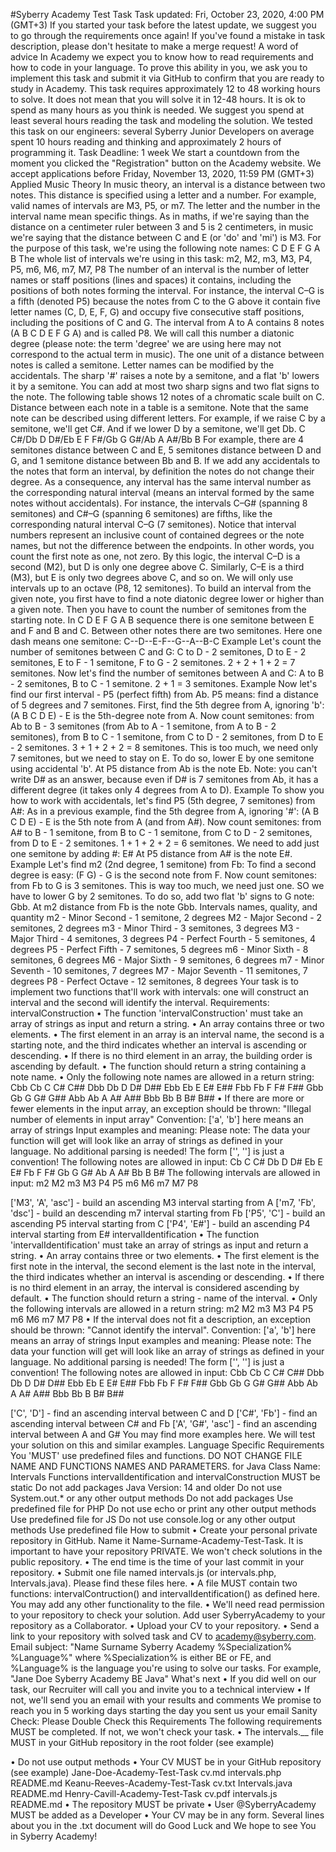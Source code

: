 #Syberry Academy Test Task
Task updated: Fri, October 23, 2020, 4:00 PM (GMT+3)
If you started your task before the latest update, we suggest you to go through the requirements once again!
If you've found a mistake in task description, please don't hesitate to make a merge request!
A word of advice
In Academy we expect you to know how to read requirements and how to code in your language.
To prove this ability in you, we ask you to implement this task and submit it via GitHub to confirm that you are ready to study in Academy.
This task requires approximately 12 to 48 working hours to solve. It does not mean that you will solve it in 12-48 hours. It is ok to spend as many hours as you think is needed.
We suggest you spend at least several hours reading the task and modeling the solution. We tested this task on our engineers: several Syberry Junior Developers on average spent 10 hours reading and thinking and approximately 2 hours of programming it.
Task Deadline: 1 week
We start a countdown from the moment you clicked the "Registration" button on the Academy website.
We accept applications before Friday, November 13, 2020, 11:59 PM (GMT+3)
Applied Music Theory
In music theory, an interval is a distance between two notes. This distance is specified using a letter and a number. For example, valid names of intervals are M3, P5, or m7. The letter and the number in the interval name mean specific things.
As in maths, if we're saying than the distance on a centimeter ruler between 3 and 5 is 2 centimeters, in music we're saying that the distance between C and E (or 'do' and 'mi') is M3.
For the purpose of this task, we're using the following note names:
C D E F G A B
The whole list of intervals we're using in this task:
m2, M2, m3, M3, P4, P5, m6, M6, m7, M7, P8
The number of an interval is the number of letter names or staff positions (lines and spaces) it contains, including the positions of both notes forming the interval. For instance, the interval C–G is a fifth (denoted P5) because the notes from C to the G above it contain five letter names (C, D, E, F, G) and occupy five consecutive staff positions, including the positions of C and G. The interval from A to A contains 8 notes (A B C D E F G A) and is called P8. We will call this number a diatonic degree (please note: the term 'degree' we are using here may not correspond to the actual term in music).
The one unit of a distance between notes is called a semitone.
Letter names can be modified by the accidentals. The sharp '#' raises a note by a semitone, and a flat 'b' lowers it by a semitone. You can add at most two sharp signs and two flat signs to the note.
The following table shows 12 notes of a chromatic scale built on C. Distance between each note in a table is a semitone. Note that the same note can be described using different letters. For example, if we raise C by a semitone, we'll get C#. And if we lower D by a semitone, we'll get Db.
C C#/Db D D#/Eb E F F#/Gb G G#/Ab A A#/Bb B
For example, there are 4 semitones distance between C and E, 5 semitones distance between D and G, and 1 semitone distance between Bb and B.
If we add any accidentals to the notes that form an interval, by definition the notes do not change their degree. As a consequence, any interval has the same interval number as the corresponding natural interval (means an interval formed by the same notes without accidentals). For instance, the intervals C–G# (spanning 8 semitones) and C#–G (spanning 6 semitones) are fifths, like the corresponding natural interval C–G (7 semitones).
Notice that interval numbers represent an inclusive count of contained degrees or the note names, but not the difference between the endpoints. In other words, you count the first note as one, not zero. By this logic, the interval C–D is a second (M2), but D is only one degree above C. Similarly, C–E is a third (M3), but E is only two degrees above C, and so on.
We will only use intervals up to an octave (P8, 12 semitones).
To build an interval from the given note, you first have to find a note diatonic degree lower or higher than a given note.
Then you have to count the number of semitones from the starting note. In C D E F G A B sequence there is one semitone between E and F and B and C. Between other notes there are two semitones.
Here one dash means one semitone:
C--D--E-F--G--A--B-C
Example
Let's count the number of semitones between C and G: C to D - 2 semitones, D to E - 2 semitones, E to F - 1 semitone, F to G - 2 semitones. 2 + 2 + 1 + 2 = 7 semitones.
Now let's find the number of semitones between A and C: A to B - 2 semitones, B to C - 1 semitone. 2 + 1 = 3 semitones.
Example
Now let's find our first interval - P5 (perfect fifth) from Ab. P5 means: find a distance of 5 degrees and 7 semitones.
First, find the 5th degree from A, ignoring 'b':
(A B C D E) - E is the 5th-degree note from A.
Now count semitones: from Ab to B - 3 semitones (from Ab to A - 1 semitone, from A to B - 2 semitones), from B to C - 1 semitone, from C to D - 2 semitones, from D to E - 2 semitones. 3 + 1 + 2 + 2 = 8 semitones. This is too much, we need only 7 semitones, but we need to stay on E. To do so, lower E by one semitone using accidental 'b'.
At P5 distance from Ab is the note Eb.
Note: you can't write D# as an answer, because even if D# is 7 semitones from Ab, it has a different degree (it takes only 4 degrees from A to D).
Example
To show you how to work with accidentals, let's find P5 (5th degree, 7 semitones) from A#:
As in a previous example, find the 5th degree from A, ignoring '#':
(A B C D E) - E is the 5th note from A (and from A#).
Now count semitones: from A# to B - 1 semitone, from B to C - 1 semitone, from C to D - 2 semitones, from D to E - 2 semitones. 1 + 1 + 2 + 2 = 6 semitones. We need to add just one semitone by adding #: E#
At P5 distance from A# is the note E#.
Example
Let's find m2 (2nd degree, 1 semitone) from Fb: To find a second degree is easy: (F G) - G is the second note from F.
Now count semitones: from Fb to G is 3 semitones. This is way too much, we need just one. SO we have to lower G by 2 semitones. To do so, add two flat 'b' signs to G note: Gbb.
At m2 distance from Fb is the note Gbb.
Intervals names, quality, and quantity
m2 - Minor Second - 1 semitone, 2 degrees
M2 - Major Second - 2 semitones, 2 degrees
m3 - Minor Third - 3 semitones, 3 degrees
M3 - Major Third - 4 semitones, 3 degrees
P4 - Perfect Fourth - 5 semitones, 4 degrees
P5 - Perfect Fifth - 7 semitones, 5 degrees
m6 - Minor Sixth - 8 semitones, 6 degrees
M6 - Major Sixth - 9 semitones, 6 degrees
m7 - Minor Seventh - 10 semitones, 7 degrees
M7 - Major Seventh - 11 semitones, 7 degrees
P8 - Perfect Octave - 12 semitones, 8 degrees
Your task is to implement two functions that'll work with intervals: one will construct an interval and the second will identify the interval.
Requirements:
intervalConstruction
•	The function 'intervalConstruction' must take an array of strings as input and return a string.
•	An array contains three or two elements.
•	The first element in an array is an interval name, the second is a starting note, and the third indicates whether an interval is ascending or descending.
•	If there is no third element in an array, the building order is ascending by default.
•	The function should return a string containing a note name.
•	Only the following note names are allowed in a return string:
Cbb Cb C C# C## Dbb Db D D# D## Ebb Eb E E# E## Fbb Fb F F# F## Gbb Gb G G# G## Abb Ab A A# A## Bbb Bb B B# B##
•	If there are more or fewer elements in the input array, an exception should be thrown: "Illegal number of elements in input array"
Convention: ['a', 'b'] here means an array of strings
Input examples and meaning:
Please note: The data your function will get will look like an array of strings as defined in your language. No additional parsing is needed! The form ['', ''] is just a convention!
The following notes are allowed in input:
Cb C C# Db D D# Eb E E# Fb F F# Gb G G# Ab A A# Bb B B#
The following intervals are allowed in input:
m2 M2 m3 M3 P4 P5 m6 M6 m7 M7 P8

['M3', 'A', 'asc'] - build an ascending M3 interval starting from A
['m7, 'Fb', 'dsc'] - build an descending m7 interval starting from Fb
['P5', 'C'] - build an ascending P5 interval starting from C
['P4', 'E#'] - build an ascending P4 interval starting from E#
intervalIdentification
•	The function 'intervalIdentification' must take an array of strings as input and return a string.
•	An array contains three or two elements.
•	The first element is the first note in the interval, the second element is the last note in the interval, the third indicates whether an interval is ascending or descending.
•	If there is no third element in an array, the interval is considered ascending by default.
•	The function should return a string - name of the interval.
•	Only the following intervals are allowed in a return string:
m2 M2 m3 M3 P4 P5 m6 M6 m7 M7 P8
•	If the interval does not fit a description, an exception should be thrown: "Cannot identify the interval".
Convention: ['a', 'b'] here means an array of strings
Input examples and meaning:
Please note: The data your function will get will look like an array of strings as defined in your language. No additional parsing is needed! The form ['', ''] is just a convention!
The following notes are allowed in input:
Cbb Cb C C# C## Dbb Db D D# D## Ebb Eb E E# E## Fbb Fb F F# F## Gbb Gb G G# G## Abb Ab A A# A## Bbb Bb B B# B##

['C', 'D'] - find an ascending interval between C and D
['C#', 'Fb'] - find an ascending interval between C# and Fb
['A', 'G#', 'asc'] - find an ascending interval between A and G#
You may find more examples here. We will test your solution on this and similar examples.
Language Specific Requirements
You 'MUST' use predefined files and functions. DO NOT CHANGE FILE NAME AND FUNCTIONS NAMES AND PARAMETERS.
for Java
Class Name: Intervals
Functions intervalIdentification and intervalConstruction MUST be static
Do not add packages
Java Version: 14 and older
Do not use System.out.* or any other output methods
Do not add packages
Use predefined file
for PHP
Do not use echo or print any other output methods
Use predefined file
for JS
Do not use console.log or any other output methods
Use predefined file
How to submit
•	Create your personal private repository in GitHub. Name it Name-Surname-Academy-Test-Task. It is important to have your repository PRIVATE. We won't check solutions in the public repository.
•	The end time is the time of your last commit in your repository.
•	Submit one file named intervals.js (or intervals.php, Intervals.java). Please find these files here.
•	A file MUST contain two functions: intervalContruction() and intervalIdentification() as defined here. You may add any other functionality to the file.
•	We'll need read permission to your repository to check your solution. Add user SyberryAcademy to your repository as a Collaborator.
•	Upload your CV to your repository.
•	Send a link to your repository with solved task and CV to academy@syberry.com. Email subject: "Name Surname Syberry Academy %Specialization% %Language%" where %Specialization% is either BE or FE, and %Language% is the language you're using to solve our tasks. For example, "Jane Doe Syberry Academy BE Java"
What's next
•	If you did well on our task, our Recruiter will call you and invite you to a technical interview
•	If not, we'll send you an email with your results and comments
We promise to reach you in 5 working days starting the day you sent us your email
Sanity Check: Please Double Check this Requirements
The following requirements MUST be completed. If not, we won't check your task.
•	The intervals.__ file MUST in your GitHub repository in the root folder (see example)

•	Do not use output methods
•	Your CV MUST be in your GitHub repository (see example)
Jane-Doe-Academy-Test-Task
    cv.md
    intervals.php
    README.md
Keanu-Reeves-Academy-Test-Task
    cv.txt
    Intervals.java
    README.md
Henry-Cavill-Academy-Test-Task
    cv.pdf
    intervals.js
    README.md
•	The repository MUST be private
•	User @SyberryAcademy MUST be added as a Developer
•	Your CV may be in any form. Several lines about you in the .txt document will do
Good Luck and We hope to see You in Syberry Academy!

